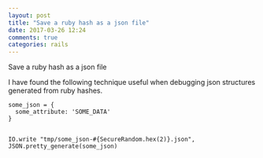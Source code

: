 ```yaml
---
layout: post
title: "Save a ruby hash as a json file"
date: 2017-03-26 12:24
comments: true
categories: rails
---
```

Save a ruby hash as a json file

I have found the following technique useful when debugging json structures generated from ruby hashes.

```
some_json = {
  some_attribute: 'SOME_DATA'
}


IO.write "tmp/some_json-#{SecureRandom.hex(2)}.json", JSON.pretty_generate(some_json)
```
